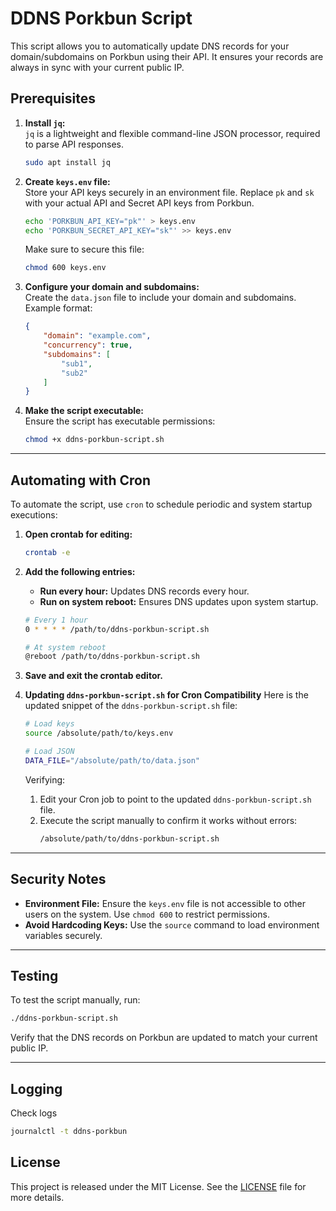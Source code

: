 # **DDNS Porkbun Script**

This script allows you to automatically update DNS records for your domain/subdomains on Porkbun using their API. It ensures your records are always in sync with your current public IP.

## **Prerequisites**

1. **Install `jq`:**  
   `jq` is a lightweight and flexible command-line JSON processor, required to parse API responses.

   ```bash
   sudo apt install jq
   ```

2. **Create `keys.env` file:**  
   Store your API keys securely in an environment file. Replace `pk` and `sk` with your actual API and Secret API keys from Porkbun.

   ```bash
   echo 'PORKBUN_API_KEY="pk"' > keys.env
   echo 'PORKBUN_SECRET_API_KEY="sk"' >> keys.env
   ```

   Make sure to secure this file:
   ```bash
   chmod 600 keys.env
   ```

3. **Configure your domain and subdomains:**  
   Create the `data.json` file to include your domain and subdomains. Example format:
   ```json
   {
       "domain": "example.com",
       "concurrency": true,
       "subdomains": [
           "sub1",
           "sub2"
       ]
   }
   ```

4. **Make the script executable:**  
   Ensure the script has executable permissions:
   ```bash
   chmod +x ddns-porkbun-script.sh
   ```

---

## **Automating with Cron**

To automate the script, use `cron` to schedule periodic and system startup executions:

1. **Open crontab for editing:**
   ```bash
   crontab -e
   ```

2. **Add the following entries:**  
   - **Run every hour:** Updates DNS records every hour.
   - **Run on system reboot:** Ensures DNS updates upon system startup.

   ```bash
   # Every 1 hour
   0 * * * * /path/to/ddns-porkbun-script.sh

   # At system reboot
   @reboot /path/to/ddns-porkbun-script.sh
   ```

3. **Save and exit the crontab editor.**

4. **Updating `ddns-porkbun-script.sh` for Cron Compatibility**
   Here is the updated snippet of the `ddns-porkbun-script.sh` file:
   ```bash
   # Load keys
   source /absolute/path/to/keys.env

   # Load JSON
   DATA_FILE="/absolute/path/to/data.json"
   ```
   Verifying:
   1. Edit your Cron job to point to the updated `ddns-porkbun-script.sh` file.
   2. Execute the script manually to confirm it works without errors:
      ```bash
      /absolute/path/to/ddns-porkbun-script.sh
      ```

---

## **Security Notes**

- **Environment File:** Ensure the `keys.env` file is not accessible to other users on the system. Use `chmod 600` to restrict permissions.
- **Avoid Hardcoding Keys:** Use the `source` command to load environment variables securely.

---

## **Testing**

To test the script manually, run:
```bash
./ddns-porkbun-script.sh
```

Verify that the DNS records on Porkbun are updated to match your current public IP.

---

## **Logging**
Check logs
```bash
journalctl -t ddns-porkbun
```

## **License**

This project is released under the MIT License. See the [LICENSE](LICENSE) file for more details.